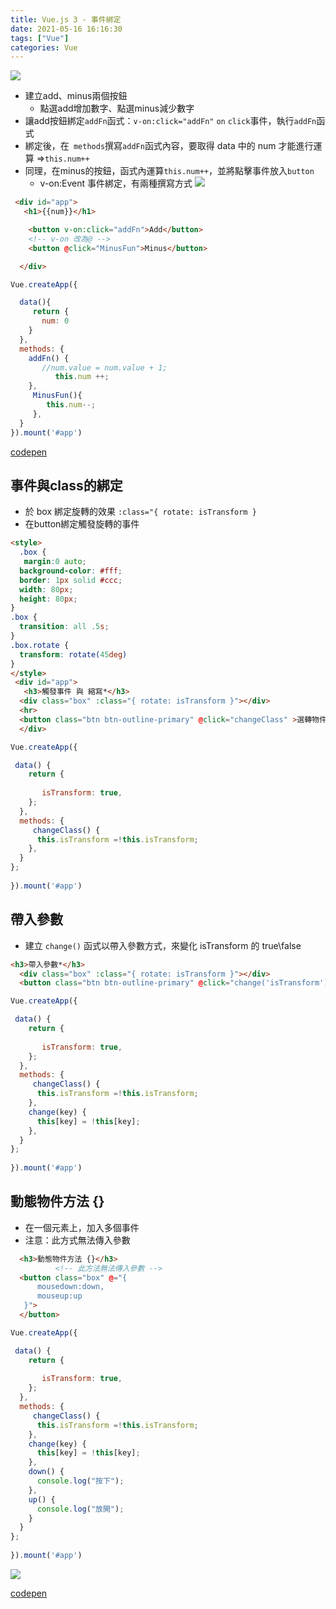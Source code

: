 ```yaml
---
title: Vue.js 3 - 事件綁定
date: 2021-05-16 16:16:30
tags: ["Vue"]
categories: Vue
---
```

![](https://i.imgur.com/NBBY8vo.png)

* 建立add、minus兩個按鈕
    * 點選add增加數字、點選minus減少數字
* 讓add按鈕綁定`addFn`函式：`v-on:click="addFn"` `on` `click`事件，執行`addFn`函式
* 綁定後，在` methods`撰寫`addFn`函式內容，要取得 data 中的 num 才能進行運算 =>`this.num++`
* 同理，在minus的按鈕，函式內運算`this.num++`，並將點擊事件放入`button`
    * v-on:Event 事件綁定，有兩種撰寫方式
![](https://i.imgur.com/IUUcznh.png)

```html
 <div id="app">
   <h1>{{num}}</h1>

    <button v-on:click="addFn">Add</button>
    <!-- v-on 改為@ -->
    <button @click="MinusFun">Minus</button>

  </div>
```

```javascript
Vue.createApp({

  data(){
     return {
       num: 0
    }
  },
  methods: {
    addFn() {
       //num.value = num.value + 1;
          this.num ++;
    },
     MinusFun(){
        this.num--;
     },
  }
}).mount('#app')
```

[codepen](https://codepen.io/Eva-go/pen/bGRLXNW)


## 事件與class的綁定
* 於 box 綁定旋轉的效果 `:class="{ rotate: isTransform }`
* 在button綁定觸發旋轉的事件
```html
<style>
  .box {
   margin:0 auto;
  background-color: #fff;
  border: 1px solid #ccc;
  width: 80px;
  height: 80px;
}
.box {
  transition: all .5s;
}
.box.rotate {
  transform: rotate(45deg)
}
</style>
 <div id="app">
   <h3>觸發事件 與 縮寫*</h3>
  <div class="box" :class="{ rotate: isTransform }"></div>
  <hr>
  <button class="btn btn-outline-primary" @click="changeClass" >選轉物件</button>
  </div>
```
```javascript
Vue.createApp({

 data() {
    return {
      
       isTransform: true,
    };
  },
  methods: {
     changeClass() {
      this.isTransform =!this.isTransform;
    },
  }
};
  
}).mount('#app')
```


## 帶入參數
* 建立 `change()` 函式以帶入參數方式，來變化 isTransform 的 true\false
```html
<h3>帶入參數*</h3>
  <div class="box" :class="{ rotate: isTransform }"></div>
  <button class="btn btn-outline-primary" @click="change('isTransform')">選轉物件</button>
```
```javascript
Vue.createApp({

 data() {
    return {
      
       isTransform: true,
    };
  },
  methods: {
     changeClass() {
      this.isTransform =!this.isTransform;
    },
    change(key) {
      this[key] = !this[key];
    },
  }
};
  
}).mount('#app')
```
## 動態物件方法 {}
* 在一個元素上，加入多個事件
* 注意：此方式無法傳入參數
```html
  <h3>動態物件方法 {}</h3>
          <!-- 此方法無法傳入參數 -->
  <button class="box" @="{
      mousedown:down,
      mouseup:up
   }">
  </button>
```
```javascript
Vue.createApp({

 data() {
    return {
      
       isTransform: true,
    };
  },
  methods: {
     changeClass() {
      this.isTransform =!this.isTransform;
    },
    change(key) {
      this[key] = !this[key];
    },
    down() {
      console.log("按下");
    },
    up() {
      console.log("放開");
    }
  }
};
  
}).mount('#app')
```

![](https://i.imgur.com/qO3AcxL.gif)


[codepen](https://codepen.io/Eva-go/pen/abwYwPa)
